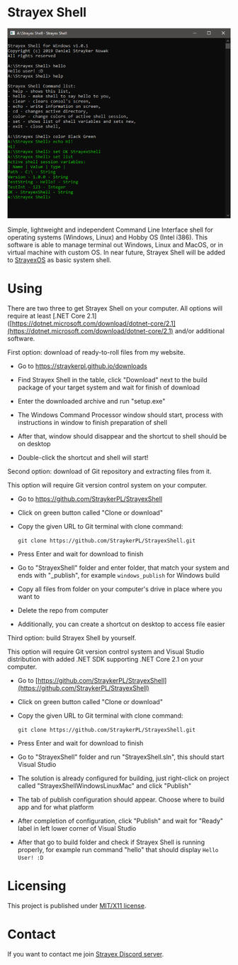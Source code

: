 # Strayex Shell

![shell.PNG](shell.PNG)

Simple, lightweight and independent Command Line Interface shell for operating systems (Windows, Linux) and Hobby OS (Intel i386).
This software is able to manage terminal out Windows, Linux and MacOS, or in virtual machine with custom OS. In near future, Strayex Shell will be added to [StrayexOS](https://github.com/StraykerPL/StrayexOS) as basic system shell.

# Using

There are two three to get Strayex Shell on your computer. All options will require at least [.NET Core 2.1]([https://dotnet.microsoft.com/download/dotnet-core/2.1](https://dotnet.microsoft.com/download/dotnet-core/2.1) and/or additional software.

First option: download of ready-to-roll files from my website.

- Go to https://straykerpl.github.io/downloads

- Find Strayex Shell in the table, click "Download" next to the build package of your target system and wait for finish of download

- Enter the downloaded archive and run "setup.exe"

- The Windows Command Processor window should start, process with instructions in window to finish preparation of shell

- After that, window should disappear and the shortcut to shell should be on desktop

- Double-click the shortcut and shell will start!

Second option: download of Git repository and extracting files from it.

This option will require Git version control system on your computer.

- Go to https://github.com/StraykerPL/StrayexShell

- Click on green button called "Clone or download"

- Copy the given URL to Git terminal with clone command:
  
  `git clone https://github.com/StraykerPL/StrayexShell.git`

- Press Enter and wait for download to finish

- Go to "StrayexShell" folder and enter folder, that match your system and ends with "_publish", for example `windows_publish` for Windows build

- Copy all files from folder on your computer's drive in place where you want to

- Delete the repo from computer

- Additionally, you can create a shortcut on desktop to access file easier

Third option: build Strayex Shell by yourself.

This option will require Git version control system and Visual Studio distribution with added .NET SDK supporting .NET Core 2.1 on your computer.

- Go to [https://github.com/StraykerPL/StrayexShell](https://github.com/StraykerPL/StrayexShell)

- Click on green button called "Clone or download"

- Copy the given URL to Git terminal with clone command:
  
  `git clone https://github.com/StraykerPL/StrayexShell.git`

- Press Enter and wait for download to finish

- Go to "StrayexShell" folder and run "StrayexShell.sln", this should start Visual Studio

- The solution is already configured for building, just right-click on project called "StrayexShellWindowsLinuxMac" and click "Publish"

- The tab of publish configuration should appear. Choose where to build app and for what platform

- After completion of configuration, click "Publish" and wait for "Ready" label in left lower corner of Visual Studio

- After that go to build folder and check if Strayex Shell is running properly, for example run command "hello" that should display `Hello User! :D`

# Licensing

This project is published under [MIT/X11 license](https://github.com/StraykerPL/strayex_shell/blob/master/LICENSE).

# Contact

If you want to contact me join [Strayex Discord server](https://discord.gg/uAEwHHp).
